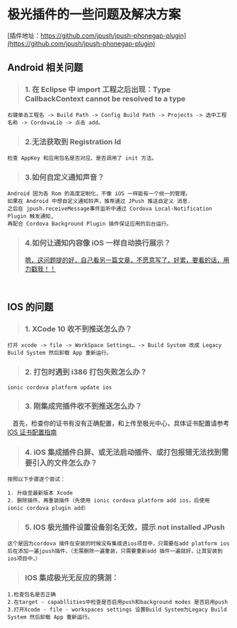 # 极光插件的一些问题及解决方案

[插件地址：https://github.com/jpush/jpush-phonegap-plugin](https://github.com/jpush/jpush-phonegap-plugin)

## Android 相关问题

> ### 1. 在 Eclipse 中 import 工程之后出现：Type CallbackContext cannot be resolved to a type

```
右键单击工程名 -> Build Path -> Config Build Path -> Projects -> 选中工程名称 -> CordovaLib -> 点击 add。
```

> ### 2.无法获取到 Registration Id

```
检查 AppKey 和应用包名是否对应、是否调用了 init 方法。
```

> ### 3.如何自定义通知声音？

```
Android 因为各 Rom 的高度定制化，不像 iOS 一样能有一个统一的管理。
如果在 Android 中想自定义通知铃声，推荐通过 JPush 推送自定义 消息.
之后在 jpush.receiveMessage事件监听中通过 Cordova Local-Notification Plugin 触发通知,
再配合 Cordova Background Plugin 插件保证应用的后台运行。
```

> ### 4.如何让通知内容像 iOS 一样自动换行展示？
>
> [嗯，这问题提的好，自己看另一篇文章，不愿意写了，好累，要看的话，用力戳我！！](https://github.com/jpush/jpush-phonegap-plugin/issues/267)

<br />

## IOS 的问题

> ### 1. XCode 10 收不到推送怎么办？

```
打开 xcode -> file -> WorkSpace Settings… -> Build System 改成 Legacy Build System 然后卸载 App 重新运行。
```

> ### 2. 打包时遇到 i386 打包失败怎么办？

```
ionic cordova platform update ios
```

> ### 3. 刚集成完插件收不到推送怎么办？

&nbsp;&nbsp;&nbsp;首先，检查你的证书有没有正确配置，和上传至极光中心，具体证书配置请参考[IOS 证书配置指南](https://docs.jiguang.cn/jpush/client/iOS/ios_cer_guide/)

> ### 4. iOS 集成插件白屏、或无法启动插件、或打包报错无法找到需要引入的文件怎么办？

    按照以下步骤逐个尝试：

    1. 升级至最新版本 Xcode
    2. 删除插件、再重装插件（先使用 ionic cordova platform add ios，后使用 ionic cordova plugin add）

> ### 5. IOS 极光插件设置设备别名无效，提示 not installed JPush

    这个是因为cordova 插件在安装的时候没有集成进ios项目中，只需要在add platform ios 后在添加一遍jpush插件，（无需删除一遍重装，只需要重新add 插件一遍就好，让其安装到ios项目中，）

> ### IOS 集成极光无反应的猜测：

```
1.检查包名是否正确
2.在target - capabllities中检查是否启用push和background modes 是否启用push
3.打开Xcode - file - workspaces settings 设置Build System为Legacy Build System 然后卸载 App 重新运行。

```

